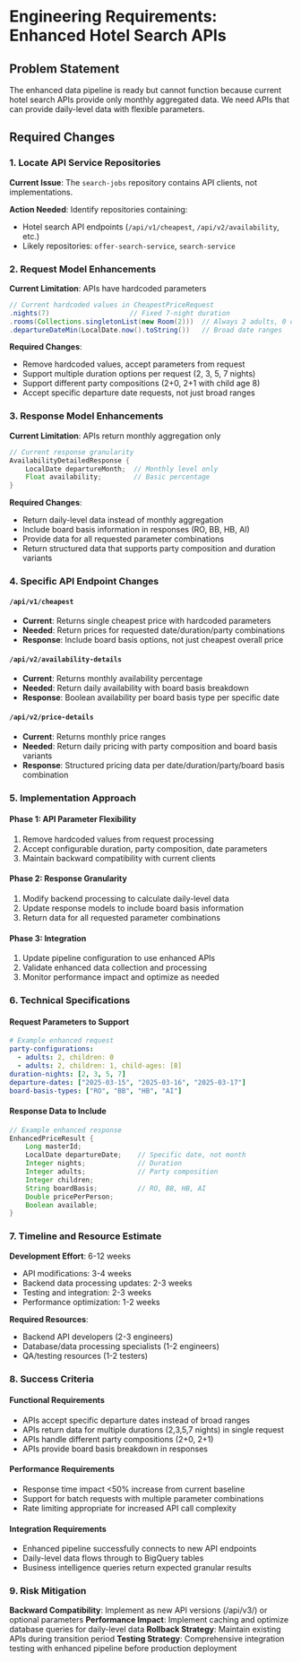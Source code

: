 # Engineering Requirements: Enhanced Hotel Search APIs

## Problem Statement

The enhanced data pipeline is ready but cannot function because current hotel search APIs provide only monthly aggregated data. We need APIs that can provide daily-level data with flexible parameters.

## Required Changes

### 1. Locate API Service Repositories

**Current Issue**: The `search-jobs` repository contains API clients, not implementations.

**Action Needed**: Identify repositories containing:
- Hotel search API endpoints (`/api/v1/cheapest`, `/api/v2/availability`, etc.)
- Likely repositories: `offer-search-service`, `search-service`

### 2. Request Model Enhancements

**Current Limitation**: APIs have hardcoded parameters
```java
// Current hardcoded values in CheapestPriceRequest
.nights(7)                    // Fixed 7-night duration
.rooms(Collections.singletonList(new Room(2)))  // Always 2 adults, 0 children
.departureDateMin(LocalDate.now().toString())   // Broad date ranges
```

**Required Changes**:
- Remove hardcoded values, accept parameters from request
- Support multiple duration options per request (2, 3, 5, 7 nights)
- Support different party compositions (2+0, 2+1 with child age 8)
- Accept specific departure date requests, not just broad ranges

### 3. Response Model Enhancements

**Current Limitation**: APIs return monthly aggregation only
```java
// Current response granularity
AvailabilityDetailedResponse {
    LocalDate departureMonth;  // Monthly level only
    Float availability;        // Basic percentage
}
```

**Required Changes**:
- Return daily-level data instead of monthly aggregation
- Include board basis information in responses (RO, BB, HB, AI)
- Provide data for all requested parameter combinations
- Return structured data that supports party composition and duration variants

### 4. Specific API Endpoint Changes

#### `/api/v1/cheapest`
- **Current**: Returns single cheapest price with hardcoded parameters
- **Needed**: Return prices for requested date/duration/party combinations
- **Response**: Include board basis options, not just cheapest overall price

#### `/api/v2/availability-details`  
- **Current**: Returns monthly availability percentage
- **Needed**: Return daily availability with board basis breakdown
- **Response**: Boolean availability per board basis type per specific date

#### `/api/v2/price-details`
- **Current**: Returns monthly price ranges
- **Needed**: Return daily pricing with party composition and board basis variants
- **Response**: Structured pricing data per date/duration/party/board basis combination

### 5. Implementation Approach

#### Phase 1: API Parameter Flexibility
1. Remove hardcoded values from request processing
2. Accept configurable duration, party composition, date parameters
3. Maintain backward compatibility with current clients

#### Phase 2: Response Granularity
1. Modify backend processing to calculate daily-level data
2. Update response models to include board basis information
3. Return data for all requested parameter combinations

#### Phase 3: Integration
1. Update pipeline configuration to use enhanced APIs
2. Validate enhanced data collection and processing
3. Monitor performance impact and optimize as needed

### 6. Technical Specifications

#### Request Parameters to Support
```yaml
# Example enhanced request
party-configurations:
  - adults: 2, children: 0
  - adults: 2, children: 1, child-ages: [8]
duration-nights: [2, 3, 5, 7]
departure-dates: ["2025-03-15", "2025-03-16", "2025-03-17"]
board-basis-types: ["RO", "BB", "HB", "AI"]
```

#### Response Data to Include
```java
// Example enhanced response
EnhancedPriceResult {
    Long masterId;
    LocalDate departureDate;    // Specific date, not month
    Integer nights;             // Duration
    Integer adults;             // Party composition
    Integer children;
    String boardBasis;          // RO, BB, HB, AI
    Double pricePerPerson;
    Boolean available;
}
```

### 7. Timeline and Resource Estimate

**Development Effort**: 6-12 weeks
- API modifications: 3-4 weeks
- Backend data processing updates: 2-3 weeks  
- Testing and integration: 2-3 weeks
- Performance optimization: 1-2 weeks

**Required Resources**:
- Backend API developers (2-3 engineers)
- Database/data processing specialists (1-2 engineers)
- QA/testing resources (1-2 testers)

### 8. Success Criteria

#### Functional Requirements
- APIs accept specific departure dates instead of broad ranges
- APIs return data for multiple durations (2,3,5,7 nights) in single request
- APIs handle different party compositions (2+0, 2+1)
- APIs provide board basis breakdown in responses

#### Performance Requirements  
- Response time impact <50% increase from current baseline
- Support for batch requests with multiple parameter combinations
- Rate limiting appropriate for increased API call complexity

#### Integration Requirements
- Enhanced pipeline successfully connects to new API endpoints
- Daily-level data flows through to BigQuery tables
- Business intelligence queries return expected granular results

### 9. Risk Mitigation

**Backward Compatibility**: Implement as new API versions (/api/v3/) or optional parameters
**Performance Impact**: Implement caching and optimize database queries for daily-level data
**Rollback Strategy**: Maintain existing APIs during transition period
**Testing Strategy**: Comprehensive integration testing with enhanced pipeline before production deployment